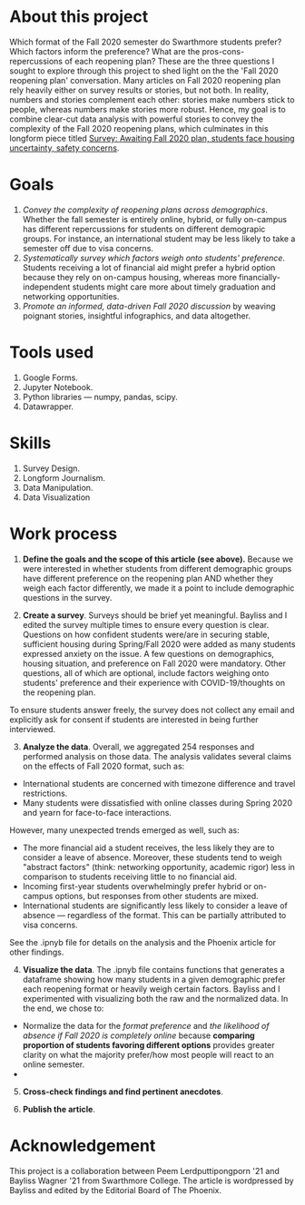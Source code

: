# About this project
Which format of the Fall 2020 semester do Swarthmore students prefer? Which factors inform the preference? What are the pros-cons-repercussions of each reopening plan? These are the three questions I sought to explore through this project to shed light on the the 'Fall 2020 reopening plan' conversation. Many articles on Fall 2020 reopening plan rely heavily either on survey results or stories, but not both. In reality, numbers and stories complement each other: stories make numbers stick to people, whereas numbers make stories more robust. Hence, my goal is to combine clear-cut data analysis with powerful stories to convey the complexity of the Fall 2020 reopening plans, which culminates in this longform piece titled [Survey: Awaiting Fall 2020 plan, students face housing uncertainty, safety concerns](https://swarthmorephoenix.com/2020/06/30/students-weigh-in-on-fall-2020/). 

# Goals
1. *Convey the complexity of reopening plans across demographics*. Whether the fall semester is entirely online, hybrid, or fully on-campus has different repercussions for students on different demograpic groups. For instance, an international student may be less likely to take a semester off due to visa concerns. 
2. *Systematically survey which factors weigh onto students' preference*. Students receiving a lot of financial aid might prefer a hybrid option because they rely on on-campus housing, whereas more financially-independent students might care more about timely graduation and networking opportunities.
3. *Promote an informed, data-driven Fall 2020 discussion* by weaving poignant stories, insightful infographics, and data altogether. 

# Tools used 
1. Google Forms. 
2. Jupyter Notebook.
3. Python libraries — numpy, pandas, scipy. 
3. Datawrapper.

# Skills
1. Survey Design.
2. Longform Journalism. 
3. Data Manipulation.
4. Data Visualization

# Work process

1. **Define the goals and the scope of this article (see above).** Because we were interested in whether students from different demographic groups have different preference on the reopening plan AND whether they weigh each factor differently, we made it a point to include demographic questions in the survey.

2. **Create a survey**. Surveys should be brief yet meaningful. Bayliss and I edited the survey multiple times to ensure every question is clear. Questions on how confident students were/are in securing stable, sufficient housing during Spring/Fall 2020 were added as many students expressed anxiety on the issue. A few questions on demographics, housing situation, and preference on Fall 2020 were mandatory. Other questions, all of which are optional, include factors weighing onto students' preference and their experience with COVID-19/thoughts on the reopening plan. 

To ensure students answer freely, the survey does not collect any email and explicitly ask for consent if students are interested in being further interviewed.

3. **Analyze the data**. Overall, we aggregated 254 responses and performed analysis on those data. The analysis validates several claims on the effects of Fall 2020 format, such as:
- International students are concerned with timezone difference and travel restrictions.
- Many students were dissatisfied with online classes during Spring 2020 and yearn for face-to-face interactions.

However, many unexpected trends emerged as well, such as:
- The more financial aid a student receives, the less likely they are to consider a leave of absence. Moreover, these students tend to weigh "abstract factors" (think: networking opportunity, academic rigor) less in comparison to students receiving little to no financial aid. 
- Incoming first-year students overwhelmingly prefer hybrid or on-campus options, but responses from other students are mixed. 
- International students are significantly less likely to consider a leave of absence — regardless of the format. This can be partially attributed to visa concerns. 

See the .ipnyb file for details on the analysis and the Phoenix article for other findings.

4. **Visualize the data**. The .ipnyb file contains functions that generates a dataframe showing how many students in a given demographic prefer each reopening format or heavily weigh certain factors. Bayliss and I experimented with visualizing both the raw and the normalized data. In the end, we chose to:

- Normalize the data for the *format preference* and *the likelihood of absence if Fall 2020 is completely online* because **comparing proportion of students favoring different options** provides greater clarity on what the majority prefer/how most people will react to an online semester.
- 



5. **Cross-check findings and find pertinent anecdotes**.

6. **Publish the article**.

# Acknowledgement
This project is a collaboration between Peem Lerdputtipongporn '21 and Bayliss Wagner '21 from Swarthmore College. The article is wordpressed by Bayliss and edited by the Editorial Board of The Phoenix.
